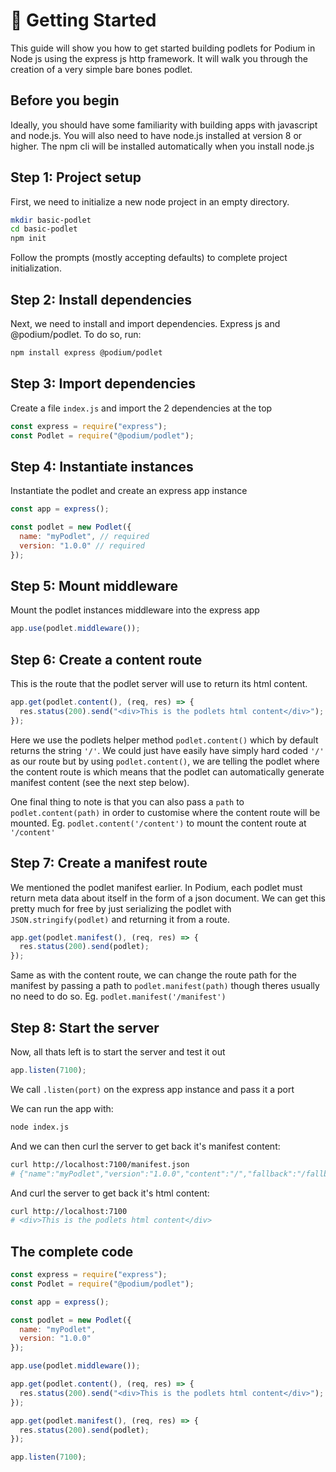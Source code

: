 # 🚀 Getting Started

This guide will show you how to get started building podlets for Podium in Node
js using the express js http framework. It will walk you through the creation of
a very simple bare bones podlet.

## Before you begin

Ideally, you should have some familiarity with building apps with javascript and
node.js. You will also need to have node.js installed at version 8 or higher.
The npm cli will be installed automatically when you install
node.js

## Step 1: Project setup

First, we need to initialize a new node project in an empty directory.

```bash
mkdir basic-podlet
cd basic-podlet
npm init
```

Follow the prompts (mostly accepting defaults) to complete project
initialization.

## Step 2: Install dependencies

Next, we need to install and import dependencies. Express js and
@podium/podlet. To do so, run:

```bash
npm install express @podium/podlet
```

## Step 3: Import dependencies

Create a file `index.js` and import the 2 dependencies at the top

```js
const express = require("express");
const Podlet = require("@podium/podlet");
```

## Step 4: Instantiate instances

Instantiate the podlet and create an express app instance

```js
const app = express();

const podlet = new Podlet({
  name: "myPodlet", // required
  version: "1.0.0" // required
});
```

## Step 5: Mount middleware

Mount the podlet instances middleware into the express app

```js
app.use(podlet.middleware());
```

## Step 6: Create a content route

This is the route that the podlet server will use to return its html content.

```js
app.get(podlet.content(), (req, res) => {
  res.status(200).send("<div>This is the podlets html content</div>");
});
```

Here we use the podlets helper method `podlet.content()` which by default
returns the string `'/'`. We could just have easily have simply hard coded `'/'`
as our route but by using `podlet.content()`, we are telling the podlet where
the content route is which means that the podlet can automatically generate
manifest content (see the next step below).

One final thing to note is that you can also pass a `path` to
`podlet.content(path)` in order to customise where the content route will be
mounted. Eg. `podlet.content('/content')` to mount the content route at
`'/content'`

## Step 7: Create a manifest route

We mentioned the podlet manifest earlier. In Podium, each podlet must return
meta data about itself in the form of a json document. We can get this pretty
much for free by just serializing the podlet with `JSON.stringify(podlet)` and
returning it from a route.

```js
app.get(podlet.manifest(), (req, res) => {
  res.status(200).send(podlet);
});
```

Same as with the content route, we can change the route path for the manifest by
passing a path to `podlet.manifest(path)` though theres usually no need to do
so. Eg. `podlet.manifest('/manifest')`

## Step 8: Start the server

Now, all thats left is to start the server and test it out

```js
app.listen(7100);
```

We call `.listen(port)` on the express app instance and pass it a port

We can run the app with:

```bash
node index.js
```

And we can then curl the server to get back it's manifest content:

```bash
curl http://localhost:7100/manifest.json
# {"name":"myPodlet","version":"1.0.0","content":"/","fallback":"/fallback","assets":{"js":"","css":""},"proxy":{}}
```

And curl the server to get back it's html content:

```bash
curl http://localhost:7100
# <div>This is the podlets html content</div>
```

## The complete code

```js
const express = require("express");
const Podlet = require("@podium/podlet");

const app = express();

const podlet = new Podlet({
  name: "myPodlet",
  version: "1.0.0"
});

app.use(podlet.middleware());

app.get(podlet.content(), (req, res) => {
  res.status(200).send("<div>This is the podlets html content</div>");
});

app.get(podlet.manifest(), (req, res) => {
  res.status(200).send(podlet);
});

app.listen(7100);
```
